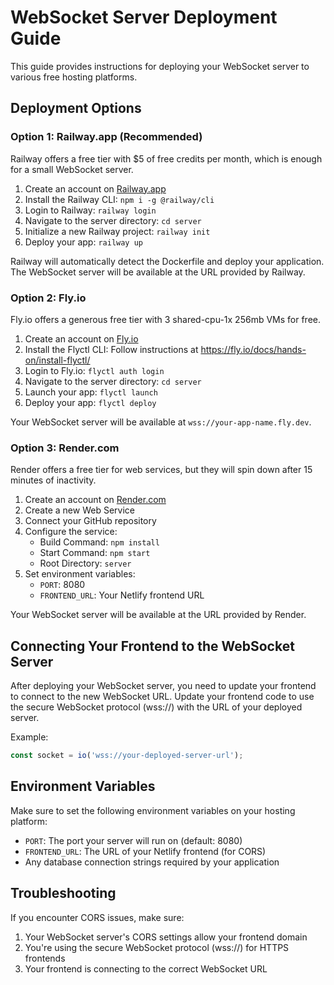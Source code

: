 # WebSocket Server Deployment Guide

This guide provides instructions for deploying your WebSocket server to various free hosting platforms.

## Deployment Options

### Option 1: Railway.app (Recommended)

Railway offers a free tier with $5 of free credits per month, which is enough for a small WebSocket server.

1. Create an account on [Railway.app](https://railway.app/)
2. Install the Railway CLI: `npm i -g @railway/cli`
3. Login to Railway: `railway login`
4. Navigate to the server directory: `cd server`
5. Initialize a new Railway project: `railway init`
6. Deploy your app: `railway up`

Railway will automatically detect the Dockerfile and deploy your application. The WebSocket server will be available at the URL provided by Railway.

### Option 2: Fly.io

Fly.io offers a generous free tier with 3 shared-cpu-1x 256mb VMs for free.

1. Create an account on [Fly.io](https://fly.io/)
2. Install the Flyctl CLI: Follow instructions at https://fly.io/docs/hands-on/install-flyctl/
3. Login to Fly.io: `flyctl auth login`
4. Navigate to the server directory: `cd server`
5. Launch your app: `flyctl launch`
6. Deploy your app: `flyctl deploy`

Your WebSocket server will be available at `wss://your-app-name.fly.dev`.

### Option 3: Render.com

Render offers a free tier for web services, but they will spin down after 15 minutes of inactivity.

1. Create an account on [Render.com](https://render.com/)
2. Create a new Web Service
3. Connect your GitHub repository
4. Configure the service:
   - Build Command: `npm install`
   - Start Command: `npm start`
   - Root Directory: `server`
5. Set environment variables:
   - `PORT`: 8080
   - `FRONTEND_URL`: Your Netlify frontend URL

Your WebSocket server will be available at the URL provided by Render.

## Connecting Your Frontend to the WebSocket Server

After deploying your WebSocket server, you need to update your frontend to connect to the new WebSocket URL. Update your frontend code to use the secure WebSocket protocol (wss://) with the URL of your deployed server.

Example:
```javascript
const socket = io('wss://your-deployed-server-url');
```

## Environment Variables

Make sure to set the following environment variables on your hosting platform:

- `PORT`: The port your server will run on (default: 8080)
- `FRONTEND_URL`: The URL of your Netlify frontend (for CORS)
- Any database connection strings required by your application

## Troubleshooting

If you encounter CORS issues, make sure:

1. Your WebSocket server's CORS settings allow your frontend domain
2. You're using the secure WebSocket protocol (wss://) for HTTPS frontends
3. Your frontend is connecting to the correct WebSocket URL 